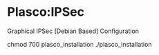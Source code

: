 # Plasco:IPSec
Graphical IPSec [Debian Based] Configuration

chmod 700 plasco_installation
./plasco_installation
